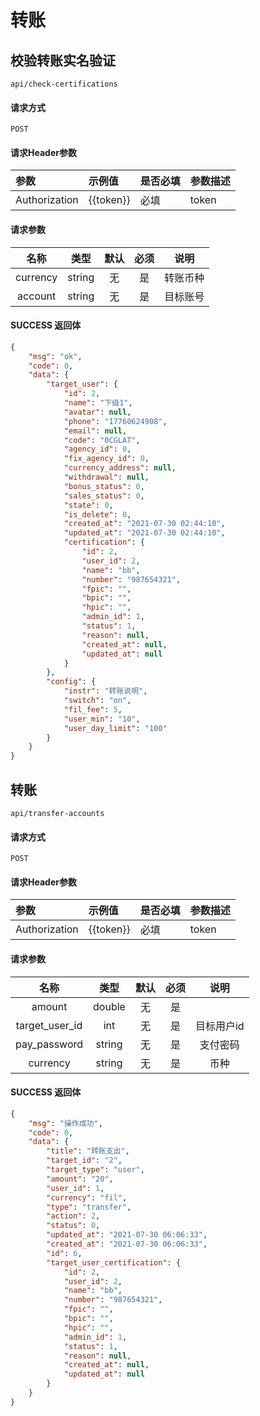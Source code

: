 # 转账

## 校验转账实名验证

`api/check-certifications`

#### 请求方式

`POST`

#### 请求Header参数

| 参数          | 示例值    | 是否必填 | 参数描述 |
| :------------ | :-------- | :------- | :------- |
| Authorization | {{token}} | 必填     | token    |

#### 请求参数

|  名称  |  类型  | 默认 | 必须 |         说明         |
| :----: | :----: | :--: | :--: | :------------------: |
|   currency   | string |  无  |  是  |        转账币种    |
|   account   | string |  无  |  是  |        目标账号    |


#### SUCCESS 返回体

```json
{
    "msg": "ok",
    "code": 0,
    "data": {
        "target_user": {
            "id": 2,
            "name": "下级1",
            "avatar": null,
            "phone": "17760624908",
            "email": null,
            "code": "0CGLAT",
            "agency_id": 0,
            "fix_agency_id": 0,
            "currency_address": null,
            "withdrawal": null,
            "bonus_status": 0,
            "sales_status": 0,
            "state": 0,
            "is_delete": 0,
            "created_at": "2021-07-30 02:44:10",
            "updated_at": "2021-07-30 02:44:10",
            "certification": {
                "id": 2,
                "user_id": 2,
                "name": "bb",
                "number": "987654321",
                "fpic": "",
                "bpic": "",
                "hpic": "",
                "admin_id": 1,
                "status": 1,
                "reason": null,
                "created_at": null,
                "updated_at": null
            }
        },
        "config": {
            "instr": "转账说明",
            "switch": "on",
            "fil_fee": 5,
            "user_min": "10",
            "user_day_limit": "100"
        }
    }
}
```

## 转账

`api/transfer-accounts`

#### 请求方式

`POST`

#### 请求Header参数

| 参数          | 示例值    | 是否必填 | 参数描述 |
| :------------ | :-------- | :------- | :------- |
| Authorization | {{token}} | 必填     | token    |

#### 请求参数

|  名称  |  类型  | 默认 | 必须 |         说明         |
| :----: | :----: | :--: | :--: | :------------------: |
| amount  |  double   |  无  |  是  |             |
| target_user_id  |  int   |  无  |   是 |       目标用户id       |
| pay_password  |  string   |  无  |   是 |       支付密码       |
|   currency   | string |  无  |  是  |        币种    |




#### SUCCESS 返回体

```json
{
    "msg": "操作成功",
    "code": 0,
    "data": {
        "title": "转账支出",
        "target_id": "2",
        "target_type": "user",
        "amount": "20",
        "user_id": 1,
        "currency": "fil",
        "type": "transfer",
        "action": 2,
        "status": 0,
        "updated_at": "2021-07-30 06:06:33",
        "created_at": "2021-07-30 06:06:33",
        "id": 6,
        "target_user_certification": {
            "id": 2,
            "user_id": 2,
            "name": "bb",
            "number": "987654321",
            "fpic": "",
            "bpic": "",
            "hpic": "",
            "admin_id": 1,
            "status": 1,
            "reason": null,
            "created_at": null,
            "updated_at": null
        }
    }
}
```
